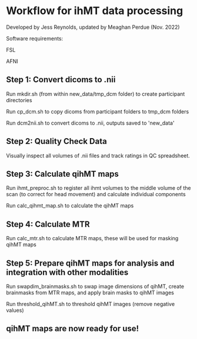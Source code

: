 # Workflow for ihMT data processing
Developed by Jess Reynolds, updated by Meaghan Perdue (Nov. 2022)

Software requirements:

FSL

AFNI

## Step 1: Convert dicoms to .nii
Run mkdir.sh (from within new_data/tmp_dcm folder) to create participant directories

Run cp_dcm.sh to copy dicoms from participant folders to tmp_dcm folders

Run dcm2nii.sh to convert dicoms to .nii, outputs saved to 'new_data'


## Step 2: Quality Check Data
Visually inspect all volumes of .nii files and track ratings in QC spreadsheet.

## Step 3: Calculate qihMT maps
Run ihmt_preproc.sh to register all ihmt volumes to the middle volume of the scan (to correct for head movement) and calculate individual components

Run calc_qihmt_map.sh to calculate the qihMT maps

## Step 4: Calculate MTR
Run calc_mtr.sh to calculate MTR maps, these will be used for masking qihMT maps

## Step 5: Prepare qihMT maps for analysis and integration with other modalities
Run swapdim_brainmasks.sh to swap image dimensions of qihMT, create brainmasks from MTR maps, and apply brain masks to qihMT images

Run threshold_qihMT.sh to threshold qihMT images (remove negative values)

## qihMT maps are now ready for use!


